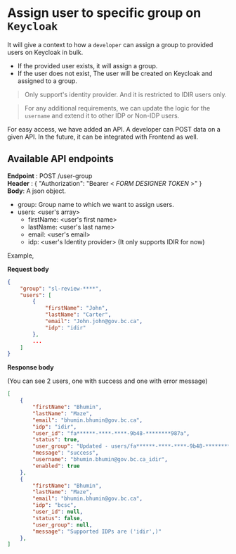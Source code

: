 # Assign user to specific group on `Keycloak`

It will give a context to how a `developer` can assign a group to provided users on Keycloak in bulk.
- If the provided user exists, it will assign a group.
- If the user does not exist, The user will be created on Keycloak and assigned to a group.

> Only support's identity provider. And it is restricted to IDIR users only.

> For any additional requirements, we can update the logic for the `username` and extend it to other IDP or Non-IDP users.

For easy access, we have added an API. A developer can POST data on a given API. In the future, it can be integrated with Frontend as well.

## Available API endpoints

**Endpoint** : POST /user-group  
**Header** : { "Authorization": "Bearer < *FORM DESIGNER TOKEN* >" }  
**Body**: A json object.
- group: Group name to which we want to assign users.
- users: <user's array>
    - firstName: <user's first name>
    - lastName: <user's last name>
    - email: <user's email>
    - idp: <user's Identity provider>
    (It only supports IDIR for now)

Example,

**Request body**
```json
{
    "group": "sl-review-****",
    "users": [
        {
            "firstName": "John",
            "lastName": "Carter",
            "email": "John.john@gov.bc.ca",
            "idp": "idir"
        },
        ...
    ]
}
```
**Response body**

(You can see 2 users, one with success and one with error message)
```json
[
    {
        "firstName": "Bhumin",
        "lastName": "Maze",
        "email": "bhumin.bhumin@gov.bc.ca",
        "idp": "idir",
        "user_id": "fa******-****-****-9b48-********987a",
        "status": true,
        "user_group": "Updated - users/fa******-****-****-9b48-********987a/groups/ae******-****-****-a674-********684f",
        "message": "success",
        "username": "bhumin.bhumin@gov.bc.ca_idir",
        "enabled": true
    },
    {
        "firstName": "Bhumin",
        "lastName": "Maze",
        "email": "bhumin.bhumin@gov.bc.ca",
        "idp": "bcsc",
        "user_id": null,
        "status": false,
        "user_group": null,
        "message": "Supported IDPs are ('idir',)"
    },
]
```
